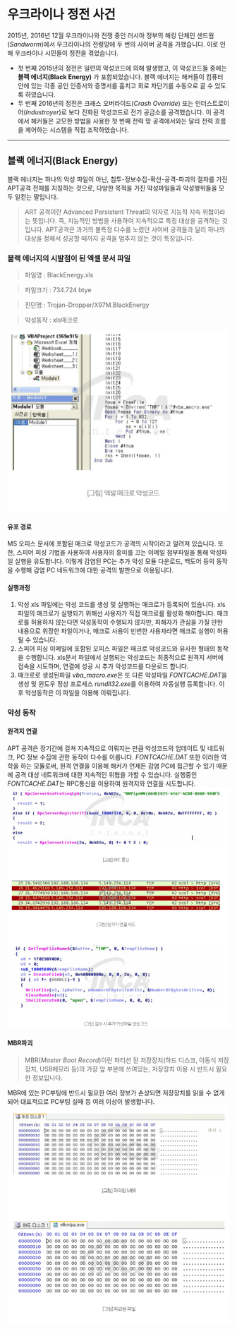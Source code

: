 # 우크라이나 정전 사건
2015년, 2016년 12월 우크라이나와 전쟁 중인 러시아 정부의 해킹 단체인 샌드웜(*Sandworm*)에서 우크라이나의 전령망에 두 번의 사이버 공격을 가했습니다. 이로 인해 우크라이나 시민들이 정전을 겪었습니다.
- 첫 번째 2015년의 정전은 일련의 악성코드에 의해 발생했고, 이 악성코드들 중에는 **블랙 에너지(Black Energy)** 가 포함되었습니다. 블랙 에너지는 해커들이 컴퓨터 안에 있는 각종 공인 인증서와 증명서를 훔치고 회로 차단기를 수동으로 끌 수 있도록 하였습니다.
- 두 번째 2016년의 정전은 크래스 오버라이드(*Crash Override*) 또는 인더스트로이어(*Industroyer*)로 보다 진화된 악성코드로 전기 공금소를 공격했습니다. 이 공격에서 해커들은 교모한 방법을 사용한 첫 번째 전력 망 공격에서와는 달리 전력 흐름을 제어하는 시스템을 직접 조작하였습니다.
---
## **블랙 에너지(Black Energy)**
블랙 에너지는 하나의 악성 파일이 아닌, 침투-정보수집-확산-공격-파괴의 절차를 가진 APT공격 전체를 지칭하는 것으로, 다양한 목적을 가진 악성파일들과 악성행위들을 모두 일컫는 말입니다.
> ART 공격이란 Advanced Persistent Threat의 약자로 지능적 지속 위협이라는 뜻입니다. 즉, 지능적인 방법을 사용하여 지속적으로 특정 대상을 공격하는 것입니다. APT공격은 과거의 불특정 다수를 노렸던 사이버 공격들과 달리 하나의 대상을 정해서 성공할 때까지 공격을 멈추지 않는 것이 특징입니다.
### 블랙 에너지의 시발점이 된 엑셀 문서 파일
> 파일명 : BlackEnergy.xls

> 파일크기 : 734.724 btye

> 진단명 : Trojan-Dropper/X97M.BlackEnergy

> 악성동작 : xls매크로

![s1](s1.PNG)

#### 유포 경로
MS 오피스 문서에 포함된 매크로 악성코드가 공격의 시작이라고 알려져 있습니다. 또한, 스피어 피싱 기법을 사용하여 사용자의 흥미를 끄는 이메일 첨부파일을 통해 악성파일 실행을 유도합니다. 이렇게 감염된 PC는 추가 악성 모듈 다운로드, 백도어 등의 동작을 수행해 감염 PC 네트워크에 대한 공격의 발판으로 이용됩니다.
#### 실행과정
1. 악성 xls 파일에는 악성 코드를 생성 및 실행하는 매크로가 등록되어 있습니다. xls파일의 매크로가 실행되기 위해선 사용자가 직접 매크로를 활성화 해야합니다. 매크로를 허용하지 않는다면 악성동작이 수행되지 않지만, 피해자가 관심을 가질 만한 내용으로 위장한 파일이거나, 매크로 사용이 빈번한 사용자라면 매크로 실행이 허용될 수 있습니다. 
2. 스피어 피싱 이메일에 포함된 오피스 파일은 매크로 악성코드와 유사한 형태의 동작을 수행합니다. xls문서 파일에서 실행되는 악성코드는 최종적으로 원격지 서버에 접속을 시도하며, 연결에 성공 시 추가 악성코드를 다운로드 합니다. 
3. 매크로로 생성된파일 *vba_macro.exe*은 또 다른 악성파일 *FONTCACHE.DAT*을 생성 및 윈도우 정상 프로세스 *rundll32.exe*를 이용하여 자동실행 등록합니다. 이후 악성동작은 이 파일을 이용해 이뤄집니다.
### 악성 동작
#### 원격지 연결
APT 공격은 장기간에 걸쳐 지속적으로 이뤄지는 만큼 악성코드의 업데이트 및 네트워크, PC 정보 수집에 관한 동작이 다수를 이룹니다. *FONTCACHE.DAT* 또한 이러한 역학을 하는 모듈로써, 원격 연결을 이용해 해커가 언제든 감염 PC에 접근할 수 있기 때문에 공격 대상 네트워크에 대한 지속적인 위협을 가할 수 있습니다.
실행중인 *FONTCACHE.DAT*는 RPC통신을 이용하여 원격지와 연결을 시도합니다. 
![s2](s2.PNG)
#### MBR파괴
> MBR(*Master Boot Record*)이란 파티션 된 저장장치(하드 디스크, 이동식 저장장치, USB메모리 등)의 가장 앞 부분에 쓰여있는, 저장장치 이용 시 반드시 필요한 정보입니다. 

MBR에 있는 PC부팅에 반드시 필요한 여러 정보가 손상되면 저장장치를 읽을 수 없게 되어 대표적으로 PC부팅 실패 등 여러 이상이 발생합니다.
![s3](s3.PNG)
